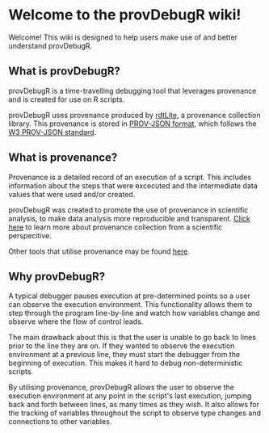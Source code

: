 # Welcome to the provDebugR wiki!

Welcome! This wiki is designed to help users make use of and better understand
provDebugR.

## What is provDebugR?
provDebugR is a time-travelling debugging tool that leverages provenance and is
created for use on R scripts.

provDebugR uses provenance produced by 
[rdtLite](https://cran.r-project.org/web/packages/rdtLite/index.html),
a provenance collection library. This provenance is stored in 
[PROV-JSON format](https://github.com/End-to-end-provenance/ExtendedProvJson/blob/master/JSON-format.md),
which follows the 
[W3 PROV-JSON standard](https://www.w3.org/Submission/2013/SUBM-prov-json-20130424/).

## What is provenance?
Provenance is a detailed record of an execution of a script. This includes 
information about the steps that were excecuted and the intermediate data values 
that were used and/or created.

provDebugR was created to promote the use of provenance in scientific analysis, to
make data analysis more reproducible and transparent. 
[Click here](https://github.com/End-to-end-provenance/RDataTracker/wiki/Background-Literature)
to learn more about provenance collection from a scientific perspecitive.

Other tools that utilise provenance may be found
[here](https://github.com/End-to-end-provenance).

## Why provDebugR?
A typical debugger pauses execution at pre-determined points so a user can observe 
the execution environment. This functionality allows them to step through the program 
line-by-line and watch how variables change and observe where the flow of control leads.

The main drawback about this is that the user is unable to go back to lines prior to the
line they are on. If they wanted to observe the execution environment at a previous
line, they must start the debugger from the beginning of execution. This makes it
hard to debug non-deterministic scripts.

By utilising provenance, provDebugR allows the user to observe the execution environment
at any point in the script's last execution, jumping back and forth between lines, as
many times as they wish. It also allows for the tracking of variables throughout the 
script to observe type changes and connections to other variables.